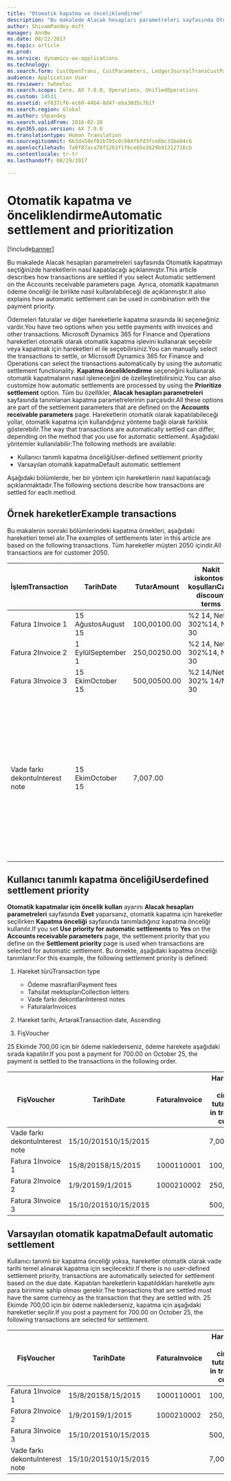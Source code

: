 ```yaml
---
title: "Otomatik kapatma ve önceliklendirme"
description: "Bu makalede Alacak hesapları parametreleri sayfasında Otomatik kapatmayı seçtiğinizde hareketlerin nasıl kapatılacağı açıklanmıştır. Ayrıca, otomatik kapatmanın ödeme önceliği ile birlikte nasıl kullanılabileceği de açıklanmıştır."
author: ShivamPandey-msft
manager: AnnBe
ms.date: 08/22/2017
ms.topic: article
ms.prod: 
ms.service: dynamics-ax-applications
ms.technology: 
ms.search.form: CustOpenTrans, CustParameters, LedgerJournalTransCustPaym
audience: Application User
ms.reviewer: twheeloc
ms.search.scope: Core, AX 7.0.0, Operations, UnifiedOperations
ms.custom: 14531
ms.assetid: e7837cf6-ec69-44b4-8d47-eba38d5c7b1f
ms.search.region: Global
ms.author: shpandey
ms.search.validFrom: 2016-02-28
ms.dyn365.ops.version: AX 7.0.0
ms.translationtype: Human Translation
ms.sourcegitcommit: 663da58ef01b705c0c984fbfd3fce8bc31be04c6
ms.openlocfilehash: 7a0f87aca78f1263f1f6ce65e2629b91312716cb
ms.contentlocale: tr-tr
ms.lasthandoff: 08/29/2017

---
```


# <a name="automatic-settlement-and-prioritization"></a><span data-ttu-id="a0e50-104">Otomatik kapatma ve önceliklendirme</span><span class="sxs-lookup"><span data-stu-id="a0e50-104">Automatic settlement and prioritization</span></span>

[!include[banner](../includes/banner.md)]


<span data-ttu-id="a0e50-105">Bu makalede Alacak hesapları parametreleri sayfasında Otomatik kapatmayı seçtiğinizde hareketlerin nasıl kapatılacağı açıklanmıştır.</span><span class="sxs-lookup"><span data-stu-id="a0e50-105">This article describes how transactions are settled if you select Automatic settlement on the Accounts receivable parameters page.</span></span> <span data-ttu-id="a0e50-106">Ayrıca, otomatik kapatmanın ödeme önceliği ile birlikte nasıl kullanılabileceği de açıklanmıştır.</span><span class="sxs-lookup"><span data-stu-id="a0e50-106">It also explains how automatic settlement can be used in combination with the payment priority.</span></span>

<span data-ttu-id="a0e50-107">Ödemeleri faturalar ve diğer hareketlerle kapatma sırasında iki seçeneğiniz vardır.</span><span class="sxs-lookup"><span data-stu-id="a0e50-107">You have two options when you settle payments with invoices and other transactions.</span></span> <span data-ttu-id="a0e50-108">Microsoft Dynamics 365 for Finance and Operations hareketleri otomatik olarak otomatik kapatma işlevini kullanarak seçebilir veya kapatmak için hareketleri el ile seçebilirsiniz.</span><span class="sxs-lookup"><span data-stu-id="a0e50-108">You can manually select the transactions to settle, or Microsoft Dynamics 365 for Finance and Operations can select the transactions automatically by using the automatic settlement functionality.</span></span> <span data-ttu-id="a0e50-109">**Kapatma önceliklendirme** seçeneğini kullanarak otomatik kapatmaların nasıl işleneceğini de özelleştirebilirsiniz.</span><span class="sxs-lookup"><span data-stu-id="a0e50-109">You can also customize how automatic settlements are processed by using the **Prioritize settlement** option.</span></span> <span data-ttu-id="a0e50-110">Tüm bu özellikler, **Alacak hesapları parametreleri** sayfasında tanımlanan kapatma parametrelerinin parçasıdır.</span><span class="sxs-lookup"><span data-stu-id="a0e50-110">All these options are part of the settlement parameters that are defined on the **Accounts receivable parameters** page.</span></span> <span data-ttu-id="a0e50-111">Hareketlerin otomatik olarak kapatılabileceği yollar, otomatik kapatma için kullandığınız yönteme bağlı olarak farklılık gösterebilir.</span><span class="sxs-lookup"><span data-stu-id="a0e50-111">The way that transactions are automatically settled can differ, depending on the method that you use for automatic settlement.</span></span> <span data-ttu-id="a0e50-112">Aşağıdaki yöntemler kullanılabilir:</span><span class="sxs-lookup"><span data-stu-id="a0e50-112">The following methods are available:</span></span>

-   <span data-ttu-id="a0e50-113">Kullanıcı tanımlı kapatma önceliği</span><span class="sxs-lookup"><span data-stu-id="a0e50-113">User-defined settlement priority</span></span>
-   <span data-ttu-id="a0e50-114">Varsayılan otomatik kapatma</span><span class="sxs-lookup"><span data-stu-id="a0e50-114">Default automatic settlement</span></span>

<span data-ttu-id="a0e50-115">Aşağıdaki bölümlerde, her bir yöntem için hareketlerin nasıl kapatılacağı açıklanmaktadır.</span><span class="sxs-lookup"><span data-stu-id="a0e50-115">The following sections describe how transactions are settled for each method.</span></span>

## <a name="example-transactions"></a><span data-ttu-id="a0e50-116">Örnek hareketler</span><span class="sxs-lookup"><span data-stu-id="a0e50-116">Example transactions</span></span>
<span data-ttu-id="a0e50-117">Bu makalenin sonraki bölümlerindeki kapatma örnekleri, aşağıdaki hareketleri temel alır.</span><span class="sxs-lookup"><span data-stu-id="a0e50-117">The examples of settlements later in this article are based on the following transactions.</span></span> <span data-ttu-id="a0e50-118">Tüm hareketler müşteri 2050 içindir.</span><span class="sxs-lookup"><span data-stu-id="a0e50-118">All transactions are for customer 2050.</span></span>

| <span data-ttu-id="a0e50-119">İşlem</span><span class="sxs-lookup"><span data-stu-id="a0e50-119">Transaction</span></span>   | <span data-ttu-id="a0e50-120">Tarih</span><span class="sxs-lookup"><span data-stu-id="a0e50-120">Date</span></span>        | <span data-ttu-id="a0e50-121">Tutar</span><span class="sxs-lookup"><span data-stu-id="a0e50-121">Amount</span></span> | <span data-ttu-id="a0e50-122">Nakit iskontosu koşulları</span><span class="sxs-lookup"><span data-stu-id="a0e50-122">Cash discount terms</span></span> | <span data-ttu-id="a0e50-123">Nakit iskontosu tarihi</span><span class="sxs-lookup"><span data-stu-id="a0e50-123">Cash discount date</span></span> | <span data-ttu-id="a0e50-124">Açıklamalar</span><span class="sxs-lookup"><span data-stu-id="a0e50-124">Comments</span></span>                                                                                                                                                                                      |
|---------------|-------------|--------|---------------------|--------------------|-----------------------------------------------------------------------------------------------------------------------------------------------------------------------------------------------|
| <span data-ttu-id="a0e50-125">Fatura 1</span><span class="sxs-lookup"><span data-stu-id="a0e50-125">Invoice 1</span></span>     | <span data-ttu-id="a0e50-126">15 Ağustos</span><span class="sxs-lookup"><span data-stu-id="a0e50-126">August 15</span></span>   | <span data-ttu-id="a0e50-127">100,00</span><span class="sxs-lookup"><span data-stu-id="a0e50-127">100.00</span></span> | <span data-ttu-id="a0e50-128">%2 14, Net 30</span><span class="sxs-lookup"><span data-stu-id="a0e50-128">2%14, Net 30</span></span>        | <span data-ttu-id="a0e50-129">29 Ağustos</span><span class="sxs-lookup"><span data-stu-id="a0e50-129">August 29</span></span>          |                                                                                                                                                                                               |
| <span data-ttu-id="a0e50-130">Fatura 2</span><span class="sxs-lookup"><span data-stu-id="a0e50-130">Invoice 2</span></span>     | <span data-ttu-id="a0e50-131">1 Eylül</span><span class="sxs-lookup"><span data-stu-id="a0e50-131">September 1</span></span> | <span data-ttu-id="a0e50-132">250,00</span><span class="sxs-lookup"><span data-stu-id="a0e50-132">250.00</span></span> | <span data-ttu-id="a0e50-133">%2 14, Net 30</span><span class="sxs-lookup"><span data-stu-id="a0e50-133">2%14, Net 30</span></span>        | <span data-ttu-id="a0e50-134">15 Eylül</span><span class="sxs-lookup"><span data-stu-id="a0e50-134">September 15</span></span>       |                                                                                                                                                                                               |
| <span data-ttu-id="a0e50-135">Fatura 3</span><span class="sxs-lookup"><span data-stu-id="a0e50-135">Invoice 3</span></span>     | <span data-ttu-id="a0e50-136">15 Ekim</span><span class="sxs-lookup"><span data-stu-id="a0e50-136">October 15</span></span>  | <span data-ttu-id="a0e50-137">500,00</span><span class="sxs-lookup"><span data-stu-id="a0e50-137">500.00</span></span> | <span data-ttu-id="a0e50-138">%2 14/Net 30</span><span class="sxs-lookup"><span data-stu-id="a0e50-138">2% 14/Net 30</span></span>        | <span data-ttu-id="a0e50-139">29 Ekim</span><span class="sxs-lookup"><span data-stu-id="a0e50-139">October 29</span></span>         |                                                                                                                                                                                               |
| <span data-ttu-id="a0e50-140">Vade farkı dekontu</span><span class="sxs-lookup"><span data-stu-id="a0e50-140">Interest note</span></span> | <span data-ttu-id="a0e50-141">15 Ekim</span><span class="sxs-lookup"><span data-stu-id="a0e50-141">October 15</span></span>  | <span data-ttu-id="a0e50-142">7,00</span><span class="sxs-lookup"><span data-stu-id="a0e50-142">7.00</span></span>   |                     |                    | <span data-ttu-id="a0e50-143">Bu vade farkı dekontu fatura 1 ve fatura 2 içindir.</span><span class="sxs-lookup"><span data-stu-id="a0e50-143">This interest note is for invoice 1 and invoice 2.</span></span> <span data-ttu-id="a0e50-144">Tutar, süresi 30 gün veya daha fazla geçen tutarlar üzerinde yüzde 2 faiz olarak hesaplanır.</span><span class="sxs-lookup"><span data-stu-id="a0e50-144">The amount is calculated as 2-percent interest on amounts that are 30 or more days past due.</span></span> <span data-ttu-id="a0e50-145">Örneğin, 0,02 × (100,00 + 250,00) = 7,00.</span><span class="sxs-lookup"><span data-stu-id="a0e50-145">For example, 0.02 × (100.00 + 250.00) = 7.00.</span></span> |

## <a name="userdefined-settlement-priority"></a><span data-ttu-id="a0e50-146">Kullanıcı tanımlı kapatma önceliği</span><span class="sxs-lookup"><span data-stu-id="a0e50-146">Userdefined settlement priority</span></span>
<span data-ttu-id="a0e50-147">**Otomatik kapatmalar için öncelik kullan** ayarını **Alacak hesapları parametreleri** sayfasında **Evet** yaparsanız, otomatik kapatma için hareketler seçilirken **Kapatma önceliği** sayfasında tanımladığınız kapatma önceliği kullanılır.</span><span class="sxs-lookup"><span data-stu-id="a0e50-147">If you set **Use priority for automatic settlements** to **Yes** on the **Accounts receivable parameters** page, the settlement priority that you define on the **Settlement priority** page is used when transactions are selected for automatic settlement.</span></span> <span data-ttu-id="a0e50-148">Bu örnekte, aşağıdaki kapatma önceliği tanımlanır:</span><span class="sxs-lookup"><span data-stu-id="a0e50-148">For this example, the following settlement priority is defined:</span></span>

1.  <span data-ttu-id="a0e50-149">Hareket türü</span><span class="sxs-lookup"><span data-stu-id="a0e50-149">Transaction type</span></span>
    -   <span data-ttu-id="a0e50-150">Ödeme masrafları</span><span class="sxs-lookup"><span data-stu-id="a0e50-150">Payment fees</span></span>
    -   <span data-ttu-id="a0e50-151">Tahsilat mektupları</span><span class="sxs-lookup"><span data-stu-id="a0e50-151">Collection letters</span></span>
    -   <span data-ttu-id="a0e50-152">Vade farkı dekontları</span><span class="sxs-lookup"><span data-stu-id="a0e50-152">Interest notes</span></span>
    -   <span data-ttu-id="a0e50-153">Faturalar</span><span class="sxs-lookup"><span data-stu-id="a0e50-153">Invoices</span></span>

2.  <span data-ttu-id="a0e50-154">Hareket tarihi, Artarak</span><span class="sxs-lookup"><span data-stu-id="a0e50-154">Transaction date, Ascending</span></span>
3.  <span data-ttu-id="a0e50-155">Fiş</span><span class="sxs-lookup"><span data-stu-id="a0e50-155">Voucher</span></span>

<span data-ttu-id="a0e50-156">25 Ekimde 700,00 için bir ödeme naklederseniz, ödeme harekete aşağıdaki sırada kapatılır.</span><span class="sxs-lookup"><span data-stu-id="a0e50-156">If you post a payment for 700.00 on October 25, the payment is settled to the transactions in the following order.</span></span>

| <span data-ttu-id="a0e50-157">Fiş</span><span class="sxs-lookup"><span data-stu-id="a0e50-157">Voucher</span></span>       | <span data-ttu-id="a0e50-158">Tarih</span><span class="sxs-lookup"><span data-stu-id="a0e50-158">Date</span></span>       | <span data-ttu-id="a0e50-159">Fatura</span><span class="sxs-lookup"><span data-stu-id="a0e50-159">Invoice</span></span> | <span data-ttu-id="a0e50-160">Hareket para birimi cinsinden tutar</span><span class="sxs-lookup"><span data-stu-id="a0e50-160">Amount in transaction currency</span></span> | <span data-ttu-id="a0e50-161">Kapatılacak tutar</span><span class="sxs-lookup"><span data-stu-id="a0e50-161">Amount to settle</span></span> | <span data-ttu-id="a0e50-162">Kalan</span><span class="sxs-lookup"><span data-stu-id="a0e50-162">Balance</span></span> | <span data-ttu-id="a0e50-163">Para Birimi</span><span class="sxs-lookup"><span data-stu-id="a0e50-163">Currency</span></span> |
|---------------|------------|---------|--------------------------------|------------------|---------|----------|
| <span data-ttu-id="a0e50-164">Vade farkı dekontu</span><span class="sxs-lookup"><span data-stu-id="a0e50-164">Interest note</span></span> | <span data-ttu-id="a0e50-165">15/10/2015</span><span class="sxs-lookup"><span data-stu-id="a0e50-165">10/15/2015</span></span> |         | <span data-ttu-id="a0e50-166">7,00</span><span class="sxs-lookup"><span data-stu-id="a0e50-166">7.00</span></span>                           | <span data-ttu-id="a0e50-167">7,00</span><span class="sxs-lookup"><span data-stu-id="a0e50-167">7.00</span></span>             | <span data-ttu-id="a0e50-168">0,00</span><span class="sxs-lookup"><span data-stu-id="a0e50-168">0.00</span></span>    | <span data-ttu-id="a0e50-169">ABD Doları</span><span class="sxs-lookup"><span data-stu-id="a0e50-169">USD</span></span>      |
| <span data-ttu-id="a0e50-170">Fatura 1</span><span class="sxs-lookup"><span data-stu-id="a0e50-170">Invoice 1</span></span>     | <span data-ttu-id="a0e50-171">15/8/2015</span><span class="sxs-lookup"><span data-stu-id="a0e50-171">8/15/2015</span></span>  | <span data-ttu-id="a0e50-172">10001</span><span class="sxs-lookup"><span data-stu-id="a0e50-172">10001</span></span>   | <span data-ttu-id="a0e50-173">100,00</span><span class="sxs-lookup"><span data-stu-id="a0e50-173">100.00</span></span>                         | <span data-ttu-id="a0e50-174">100,00</span><span class="sxs-lookup"><span data-stu-id="a0e50-174">100.00</span></span>           | <span data-ttu-id="a0e50-175">0,00</span><span class="sxs-lookup"><span data-stu-id="a0e50-175">0.00</span></span>    | <span data-ttu-id="a0e50-176">ABD Doları</span><span class="sxs-lookup"><span data-stu-id="a0e50-176">USD</span></span>      |
| <span data-ttu-id="a0e50-177">Fatura 2</span><span class="sxs-lookup"><span data-stu-id="a0e50-177">Invoice 2</span></span>     | <span data-ttu-id="a0e50-178">1/9/2015</span><span class="sxs-lookup"><span data-stu-id="a0e50-178">9/1/2015</span></span>   | <span data-ttu-id="a0e50-179">10002</span><span class="sxs-lookup"><span data-stu-id="a0e50-179">10002</span></span>   | <span data-ttu-id="a0e50-180">250,00</span><span class="sxs-lookup"><span data-stu-id="a0e50-180">250.00</span></span>                         | <span data-ttu-id="a0e50-181">250,00</span><span class="sxs-lookup"><span data-stu-id="a0e50-181">250.00</span></span>           | <span data-ttu-id="a0e50-182">0,00</span><span class="sxs-lookup"><span data-stu-id="a0e50-182">0.00</span></span>    | <span data-ttu-id="a0e50-183">ABD Doları</span><span class="sxs-lookup"><span data-stu-id="a0e50-183">USD</span></span>      |
| <span data-ttu-id="a0e50-184">Fatura 3</span><span class="sxs-lookup"><span data-stu-id="a0e50-184">Invoice 3</span></span>     | <span data-ttu-id="a0e50-185">15/10/2015</span><span class="sxs-lookup"><span data-stu-id="a0e50-185">10/15/2015</span></span> |         | <span data-ttu-id="a0e50-186">500,00</span><span class="sxs-lookup"><span data-stu-id="a0e50-186">500.00</span></span>                         | <span data-ttu-id="a0e50-187">343,00</span><span class="sxs-lookup"><span data-stu-id="a0e50-187">343.00</span></span>           | <span data-ttu-id="a0e50-188">157,00</span><span class="sxs-lookup"><span data-stu-id="a0e50-188">157.00</span></span>  | <span data-ttu-id="a0e50-189">ABD Doları</span><span class="sxs-lookup"><span data-stu-id="a0e50-189">USD</span></span>      |

## <a name="default-automatic-settlement"></a><span data-ttu-id="a0e50-190">Varsayılan otomatik kapatma</span><span class="sxs-lookup"><span data-stu-id="a0e50-190">Default automatic settlement</span></span>
<span data-ttu-id="a0e50-191">Kullanıcı tanımlı bir kapatma önceliği yoksa, hareketler otomatik olarak vade tarihi temel alınarak kapatma için seçilecektir.</span><span class="sxs-lookup"><span data-stu-id="a0e50-191">If there is no user-defined settlement priority, transactions are automatically selected for settlement based on the due date.</span></span> <span data-ttu-id="a0e50-192">Kapatılan hareketlerin kapatıldıkları hareketle aynı para birimine sahip olması gerekir.</span><span class="sxs-lookup"><span data-stu-id="a0e50-192">The transactions that are settled must have the same currency as the transaction that they are settled with.</span></span> <span data-ttu-id="a0e50-193">25 Ekimde 700,00 için bir ödeme naklederseniz, kapatma için aşağıdaki hareketler seçilir.</span><span class="sxs-lookup"><span data-stu-id="a0e50-193">If you post a payment for 700.00 on October 25, the following transactions are selected for settlement.</span></span>

| <span data-ttu-id="a0e50-194">Fiş</span><span class="sxs-lookup"><span data-stu-id="a0e50-194">Voucher</span></span>       | <span data-ttu-id="a0e50-195">Tarih</span><span class="sxs-lookup"><span data-stu-id="a0e50-195">Date</span></span>       | <span data-ttu-id="a0e50-196">Fatura</span><span class="sxs-lookup"><span data-stu-id="a0e50-196">Invoice</span></span> | <span data-ttu-id="a0e50-197">Hareket para birimi cinsinden tutar</span><span class="sxs-lookup"><span data-stu-id="a0e50-197">Amount in transaction currency</span></span> | <span data-ttu-id="a0e50-198">Kapatılacak tutar</span><span class="sxs-lookup"><span data-stu-id="a0e50-198">Amount to settle</span></span> | <span data-ttu-id="a0e50-199">Kalan</span><span class="sxs-lookup"><span data-stu-id="a0e50-199">Balance</span></span> | <span data-ttu-id="a0e50-200">Para Birimi</span><span class="sxs-lookup"><span data-stu-id="a0e50-200">Currency</span></span> |
|---------------|------------|---------|--------------------------------|------------------|---------|----------|
| <span data-ttu-id="a0e50-201">Fatura 1</span><span class="sxs-lookup"><span data-stu-id="a0e50-201">Invoice 1</span></span>     | <span data-ttu-id="a0e50-202">15/8/2015</span><span class="sxs-lookup"><span data-stu-id="a0e50-202">8/15/2015</span></span>  | <span data-ttu-id="a0e50-203">10001</span><span class="sxs-lookup"><span data-stu-id="a0e50-203">10001</span></span>   | <span data-ttu-id="a0e50-204">100,00</span><span class="sxs-lookup"><span data-stu-id="a0e50-204">100.00</span></span>                         | <span data-ttu-id="a0e50-205">100,00</span><span class="sxs-lookup"><span data-stu-id="a0e50-205">100.00</span></span>           | <span data-ttu-id="a0e50-206">0,00</span><span class="sxs-lookup"><span data-stu-id="a0e50-206">0.00</span></span>    | <span data-ttu-id="a0e50-207">ABD Doları</span><span class="sxs-lookup"><span data-stu-id="a0e50-207">USD</span></span>      |
| <span data-ttu-id="a0e50-208">Fatura 2</span><span class="sxs-lookup"><span data-stu-id="a0e50-208">Invoice 2</span></span>     | <span data-ttu-id="a0e50-209">1/9/2015</span><span class="sxs-lookup"><span data-stu-id="a0e50-209">9/1/2015</span></span>   | <span data-ttu-id="a0e50-210">10002</span><span class="sxs-lookup"><span data-stu-id="a0e50-210">10002</span></span>   | <span data-ttu-id="a0e50-211">250,00</span><span class="sxs-lookup"><span data-stu-id="a0e50-211">250.00</span></span>                         | <span data-ttu-id="a0e50-212">250,00</span><span class="sxs-lookup"><span data-stu-id="a0e50-212">250.00</span></span>           | <span data-ttu-id="a0e50-213">0,00</span><span class="sxs-lookup"><span data-stu-id="a0e50-213">0.00</span></span>    | <span data-ttu-id="a0e50-214">ABD Doları</span><span class="sxs-lookup"><span data-stu-id="a0e50-214">USD</span></span>      |
| <span data-ttu-id="a0e50-215">Fatura 3</span><span class="sxs-lookup"><span data-stu-id="a0e50-215">Invoice 3</span></span>     | <span data-ttu-id="a0e50-216">15/10/2015</span><span class="sxs-lookup"><span data-stu-id="a0e50-216">10/15/2015</span></span> |         | <span data-ttu-id="a0e50-217">500,00</span><span class="sxs-lookup"><span data-stu-id="a0e50-217">500.00</span></span>                         | <span data-ttu-id="a0e50-218">350,00</span><span class="sxs-lookup"><span data-stu-id="a0e50-218">350.00</span></span>           | <span data-ttu-id="a0e50-219">150,00</span><span class="sxs-lookup"><span data-stu-id="a0e50-219">150.00</span></span>  | <span data-ttu-id="a0e50-220">ABD Doları</span><span class="sxs-lookup"><span data-stu-id="a0e50-220">USD</span></span>      |
| <span data-ttu-id="a0e50-221">Vade farkı dekontu</span><span class="sxs-lookup"><span data-stu-id="a0e50-221">Interest note</span></span> | <span data-ttu-id="a0e50-222">15/10/2015</span><span class="sxs-lookup"><span data-stu-id="a0e50-222">10/15/2015</span></span> |         | <span data-ttu-id="a0e50-223">7,00</span><span class="sxs-lookup"><span data-stu-id="a0e50-223">7.00</span></span>                           | <span data-ttu-id="a0e50-224">0,00</span><span class="sxs-lookup"><span data-stu-id="a0e50-224">0.00</span></span>             | <span data-ttu-id="a0e50-225">0,00</span><span class="sxs-lookup"><span data-stu-id="a0e50-225">0.00</span></span>    | <span data-ttu-id="a0e50-226">ABD Doları</span><span class="sxs-lookup"><span data-stu-id="a0e50-226">USD</span></span>      |






